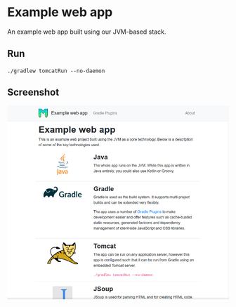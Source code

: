 # Example web app

An example web app built using our JVM-based stack.

## Run

    ./gradlew tomcatRun --no-daemon

## Screenshot

![](Screenshot.png)
